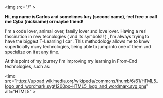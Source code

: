 <img src="/" \>


__Hi, my name is Carlos and sometimes Iury (second name), feel free to call me Cyba (nickname) or maybe friend!__
       
I'm a code lover, animal lover, family lover and love lover.
Having a real fascination in new tecnologies ( and its symbols!! ) , I'm always trying to have the biggest T-Learning I can. This methodology allows me to know superficially many technologies, being able to jump into one of them and specialize on it at any time.

At this point of my journey I'm improving my learning in Front-End technologies, such as:

<img src="https://upload.wikimedia.org/wikipedia/commons/thumb/6/61/HTML5_logo_and_wordmark.svg/1200px-HTML5_logo_and_wordmark.svg.png" alt="HTML5" \>

